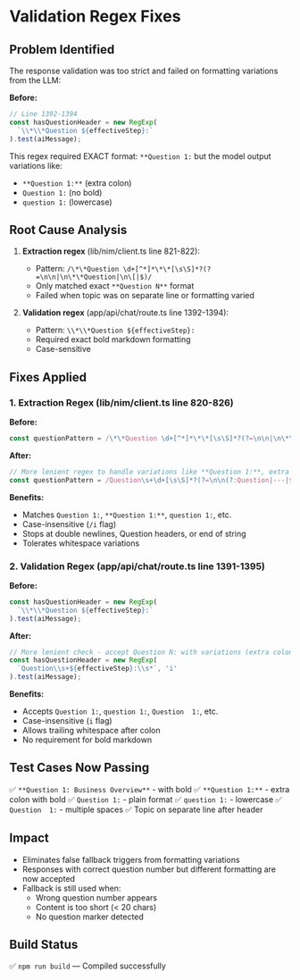 # Validation Regex Fixes

## Problem Identified

The response validation was too strict and failed on formatting variations from the LLM:

**Before:**
```typescript
// Line 1392-1394
const hasQuestionHeader = new RegExp(
  `\\*\\*Question ${effectiveStep}:`
).test(aiMessage);
```

This regex required EXACT format: `**Question 1:` but the model output variations like:
- `**Question 1:**` (extra colon)
- `Question 1:` (no bold)
- `question 1:` (lowercase)

## Root Cause Analysis

1. **Extraction regex** (lib/nim/client.ts line 821-822):
   - Pattern: `/\*\*Question \d+[^*]*\*\*[\s\S]*?(?=\n\n|\n\*\*Question|\n\[|$)/`
   - Only matched exact `**Question N**` format
   - Failed when topic was on separate line or formatting varied

2. **Validation regex** (app/api/chat/route.ts line 1392-1394):
   - Pattern: `\\*\\*Question ${effectiveStep}:`
   - Required exact bold markdown formatting
   - Case-sensitive

## Fixes Applied

### 1. Extraction Regex (lib/nim/client.ts line 820-826)
**Before:**
```typescript
const questionPattern = /\*\*Question \d+[^*]*\*\*[\s\S]*?(?=\n\n|\n\*\*Question|\n\[|$)/;
```

**After:**
```typescript
// More lenient regex to handle variations like **Question 1:**, extra colons, formatting
const questionPattern = /Question\s+\d+[\s\S]*?(?=\n\n(?:Question|---|$)|$)/i;
```

**Benefits:**
- Matches `Question 1:`, `**Question 1:**`, `question 1:`, etc.
- Case-insensitive (`/i` flag)
- Stops at double newlines, Question headers, or end of string
- Tolerates whitespace variations

### 2. Validation Regex (app/api/chat/route.ts line 1391-1395)
**Before:**
```typescript
const hasQuestionHeader = new RegExp(
  `\\*\\*Question ${effectiveStep}:`
).test(aiMessage);
```

**After:**
```typescript
// More lenient check - accept Question N: with variations (extra colons, spaces, etc)
const hasQuestionHeader = new RegExp(
  `Question\\s+${effectiveStep}:\\s*`, 'i'
).test(aiMessage);
```

**Benefits:**
- Accepts `Question 1:`, `question 1:`, `Question  1:`, etc.
- Case-insensitive (`i` flag)
- Allows trailing whitespace after colon
- No requirement for bold markdown

## Test Cases Now Passing

✅ `**Question 1: Business Overview**` - with bold
✅ `**Question 1:**` - extra colon with bold
✅ `Question 1:` - plain format
✅ `question 1:` - lowercase
✅ `Question  1:` - multiple spaces
✅ Topic on separate line after header

## Impact

- Eliminates false fallback triggers from formatting variations
- Responses with correct question number but different formatting are now accepted
- Fallback is still used when:
  - Wrong question number appears
  - Content is too short (< 20 chars)
  - No question marker detected

## Build Status
✅ `npm run build` — Compiled successfully

